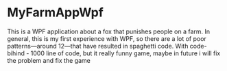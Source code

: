 # MyFarmAppWpf
This is a WPF application about a fox that punishes people on a farm. In general, this is my first experience with WPF, so there are a lot of poor patterns—around 12—that have resulted in spaghetti code. With code-bihind - 1000 line of code, but it really funny game, maybe in future i will fix the problem and fix the game
